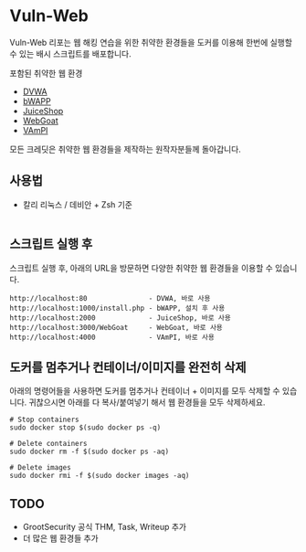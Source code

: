 # Vuln-Web
Vuln-Web 리포는 웹 해킹 연습을 위한 취약한 환경들을 도커를 이용해 한번에 실행할 수 있는 배시 스크립트를 배포합니다. 

포함된 취약한 웹 환경 
- [DVWA](https://github.com/digininja/DVWA)
- [bWAPP](https://github.com/raesene/bWAPP)
- [JuiceShop](https://github.com/juice-shop/juice-shop)
- [WebGoat](https://github.com/WebGoat/WebGoat)
- [VAmPI](https://github.com/erev0s/VAmPI)

모든 크레딧은 취약한 웹 환경들을 제작하는 원작자분들께 돌아갑니다. 

## 사용법
- 칼리 리눅스 / 데비안 + Zsh 기준 
```

```

## 스크립트 실행 후 
스크립트 실행 후, 아래의 URL을 방문하면 다양한 취약한 웹 환경들을 이용할 수 있습니다. 
```
http://localhost:80               - DVWA, 바로 사용 
http://localhost:1000/install.php - bWAPP, 설치 후 사용 
http://localhost:2000             - JuiceShop, 바로 사용
http://localhost:3000/WebGoat     - WebGoat, 바로 사용 
http://localhost:4000             - VAmPI, 바로 사용 
```

## 도커를 멈추거나 컨테이너/이미지를 완전히 삭제 
아래의 명령어들을 사용하면 도커를 멈추거나 컨테이너 + 이미지를 모두 삭제할 수 있습니다.
귀찮으시면 아래를 다 복사/붙여넣기 해서 웹 환경들을 모두 삭제하세요. 
```
# Stop containers 
sudo docker stop $(sudo docker ps -q)

# Delete containers 
sudo docker rm -f $(sudo docker ps -aq)

# Delete images 
sudo docker rmi -f $(sudo docker images -aq)
```

## TODO 
- GrootSecurity 공식 THM, Task, Writeup 추가 
- 더 많은 웹 환경들 추가 